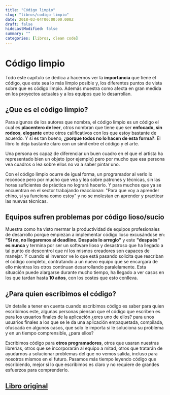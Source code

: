 ```yaml
---
title: "Código limpio"
slug: "libros/codigo-limpio"
date: 2018-03-04T00:00:00.000Z
draft: false
hideLastModified: false
summary: ""
categories: [libros, clean code]
---
```


Código limpio
================================================================================

  Todo este capítulo se dedica a hacernos ver la **importancia** que tiene el 
  código, que este sea lo más limpio posible y, los diferentes puntos de 
  vista sobre que es código limpio. Además muestra como afecta en gran medida
  en los proyectos actuales y a los equipos que lo desarrollan.

¿Que es el código limpio?
--------------------------------------------------------------------------------

  Para algunos de los autores que nombra, el código limpio es un código el 
  cual es **placentero de leer**, otros nombran que tiene que ser **enfocado,
  sin rodeos**, **elegante** entre otros calificativos con los que estoy 
  bastante de acuerdo. Y si es tan bueno, **¿porque todos no lo hacen de esta
  forma?**. El libro lo deja bastante claro con un símil entre el código y el
  arte.

  Una persona es capaz de diferenciar un buen cuadro en el que el artista ha 
  representado bien un objeto (por ejemplo) pero por mucho que esa persona 
  vea cuadros o lea sobre ellos no va a saber pintar uno.

  Con el código limpio ocurre de igual forma, un programador al verlo lo 
  reconoce pero por mucho que vea y lea sobre patrones y técnicas, sin las 
  horas suficientes de práctica no logrará hacerlo. Y para muchos que ya se 
  encuentran en el sector trabajando reaccionan: "Para que voy a aprender 
  chino, si ya funciona como estoy" y no se molestan en aprender y practicar 
  las nuevas técnicas.

Equipos sufren problemas por código lioso/sucio
--------------------------------------------------------------------------------

  Muestra como ha visto mermar la productividad de equipos profesionales de 
  desarrollo porque empiezan a implementar código lioso excusándose en: **"Si
  no, no llegaremos al deadline. Después lo arreglo"** y este **"después" es
  nunca** y termina por ser un software lioso y desastroso que ha llegado a 
  tal punto de descontrol que ni los mismos creadores son capaces de manejar.
  Y cuando el inversor ve lo que está pasando solicita que rescriban el 
  código completo, contratando a un nuevo equipo que se encargará de ello 
  mientras los otros continuan desarrollando paralelamente. Esta situación 
  puede alargarse durante mucho tiempo, ha llegado a ver casos en los que 
  tardan hasta **10 años**, con los costes que esto conlleva.
  
¿Para quien escribimos el código?
--------------------------------------------------------------------------------

  Un detalle a tener en cuenta cuando escribimos código es saber para quien 
  escribimos este, algunas personas piensan que el código que escriben es 
  para los usuarios finales de la aplicación ¿eres uno de ellos? para unos 
  usuarios finales a los que se le da una aplicación empaquetada, compilada, 
  ofuscada en algunos casos, que solo le importa si le soluciona su problema 
  y en un tiempo comprensible, ¿para ellos?

  Escribimos código para **otros programadores**, otros que usaran nuestras 
  librerías, otros que se incorporarán al equipo a mitad, otros que tratarán 
  de ayudarnos a solucionar problemas del que no vemos salida, incluso para 
  nosotros mismos en el futuro. Pasamos más tiempo leyendo código que 
  escribiendo, mejor si lo que escribimos es claro y no requiere de grandes 
  esfuerzos para comprenderlo.

[Libro original]
--------------------------------------------------------------------------------

[Libro original]: https://leer.amazon.es/kp/embed?asin=B001GSTOAM&preview=newtab&linkCode=kpe&ref_=cm_sw_r_kb_dp_bopYAb3Y71AX3&tag=5413
